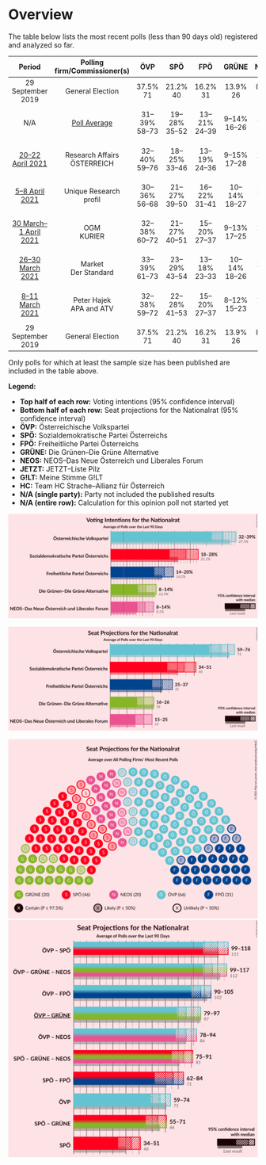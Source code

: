 # Overview

The table below lists the most recent polls (less than 90 days old) registered and analyzed so far.

| Period     | Polling firm/Commissioner(s) | ÖVP | SPÖ | FPÖ | GRÜNE | NEOS | JETZT | G!LT | HC |
|:----------:|:----------------------------:|:--:|:--:|:--:|:--:|:--:|:--:|:--:|:--:|
| 29 September 2019 | General Election | 37.5% <br> 71 | 21.2% <br> 40 | 16.2% <br> 31 | 13.9% <br> 26 | 8.1% <br> 15 | 1.9% <br> 0 | 0.0% <br> 0 | 0.0% <br> 0 |
| N/A | [Poll Average](average.html) | 31–39% <br> 58–73 | 19–28% <br> 35–52 | 13–21% <br> 24–39 | 9–14% <br> 16–26 | 8–13% <br> 15–24 | N/A <br> N/A | N/A <br> N/A | N/A <br> N/A |
| [20–22 April 2021](2021-04-22-ResearchAffairs.html) | Research Affairs <br> ÖSTERREICH | 32–40% <br> 59–76 | 18–25% <br> 33–46 | 13–19% <br> 24–36 | 9–15% <br> 17–28 | 9–14% <br> 16–26 | N/A <br> N/A | N/A <br> N/A | N/A <br> N/A |
| [5–8 April 2021](2021-04-08-UniqueResearch.html) | Unique Research <br> profil | 30–36% <br> 56–68 | 21–27% <br> 39–50 | 16–22% <br> 31–41 | 10–14% <br> 18–27 | 8–12% <br> 15–23 | N/A <br> N/A | N/A <br> N/A | N/A <br> N/A |
| [30 March–1 April 2021](2021-04-01-OGM.html) | OGM <br> KURIER | 32–38% <br> 60–72 | 21–27% <br> 40–51 | 15–20% <br> 27–37 | 9–13% <br> 17–25 | 8–12% <br> 15–23 | N/A <br> N/A | N/A <br> N/A | N/A <br> N/A |
| [26–30 March 2021](2021-03-30-Market.html) | Market <br> Der Standard | 33–39% <br> 61–73 | 23–29% <br> 43–54 | 13–18% <br> 23–33 | 10–14% <br> 18–26 | 8–12% <br> 15–22 | N/A <br> N/A | N/A <br> N/A | N/A <br> N/A |
| [8–11 March 2021](2021-03-11-PeterHajek.html) | Peter Hajek <br> APA and ATV | 32–38% <br> 59–72 | 22–28% <br> 41–53 | 15–20% <br> 27–37 | 8–12% <br> 15–23 | 9–13% <br> 17–25 | N/A <br> N/A | N/A <br> N/A | N/A <br> N/A |
| 29 September 2019 | General Election | 37.5% <br> 71 | 21.2% <br> 40 | 16.2% <br> 31 | 13.9% <br> 26 | 8.1% <br> 15 | 1.9% <br> 0 | 0.0% <br> 0 | 0.0% <br> 0 |

Only polls for which at least the sample size has been published are included in the table above.

**Legend:**
+ **Top half of each row:** Voting intentions (95% confidence interval)
+ **Bottom half of each row:** Seat projections for the Nationalrat (95% confidence interval)
+ **ÖVP:** Österreichische Volkspartei
+ **SPÖ:** Sozialdemokratische Partei Österreichs
+ **FPÖ:** Freiheitliche Partei Österreichs
+ **GRÜNE:** Die Grünen–Die Grüne Alternative
+ **NEOS:** NEOS–Das Neue Österreich und Liberales Forum
+ **JETZT:** JETZT–Liste Pilz
+ **G!LT:** Meine Stimme G!LT
+ **HC:** Team HC Strache–Allianz für Österreich
+ **N/A (single party):** Party not included the published results
+ **N/A (entire row):** Calculation for this opinion poll not started yet


![Graph with voting intentions not yet produced](average.png "Voting Intentions")

![Graph with seats not yet produced](average-seats.png "Seats")

![Graph with seating plan not yet produced](average-seating-plan.png "Seating Plan")
![Graph with coalitions seats not yet produced](average-coalitions-seats.png "Coalitions Seats")

